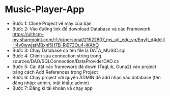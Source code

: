# Music-Player-App
- Bước 1: Clone Project về máy của bạn
- Bước 2: Vào đường link để download Database và các Framework https://uithcm-my.sharepoint.com/:f:/g/personal/21522807_ms_uit_edu_vn/Eqyfi_d4dclIlH4v0wwjatMBxnl5H7B-Rj973Ou4-iKAhQ
- Bước 3: Chạy Database có tên file là DATA_MUSIC.sql 
- Bước 4: Chỉnh sửa connection string trong sources/DAO/SQLConnection/DataProviderDAO.cs
- Bước 5: Cài đặt các framework đã down (TagLib, Guna2) vào project bằng cách Add References trong Project
- Bước 6: Chạy project với quyền ADMIN để add nhạc vào database (tên đăng nhập: admin, mật khẩu: admin)
- Bước 7: Đăng kí tài khoản và chạy app
